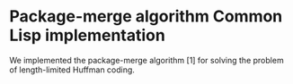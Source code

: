 # Package-merge algorithm Common Lisp implementation
We implemented the package-merge algorithm [1] for solving the problem of
length-limited Huffman coding.


